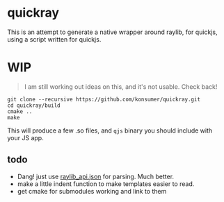 # quickray

This is an attempt to generate a native wrapper around raylib, for quickjs, using a script written for quickjs.

# WIP

> I am still working out ideas on this, and it's not usable. Check back!

```
git clone --recursive https://github.com/konsumer/quickray.git
cd quickray/build
cmake ..
make
```

This will produce a few .so files, and `qjs` binary you should include with your JS app.


## todo

- Dang! just use [raylib_api.json](https://github.com/raysan5/raylib/blob/master/parser/raylib_api.json) for parsing. Much better.
- make a little indent function to make templates easier to read.
- get cmake for submodules working and link to them